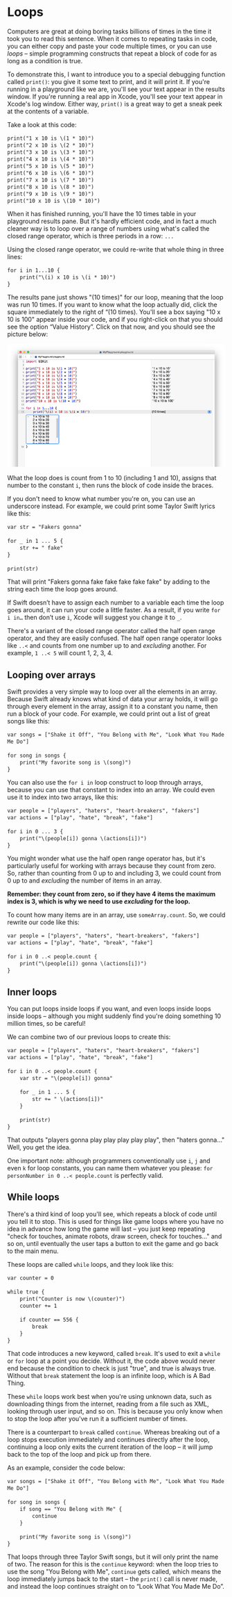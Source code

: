 # Loops

Computers are great at doing boring tasks billions of times in the time it took you to read this sentence. When it comes to repeating tasks in code, you can either copy and paste your code multiple times, or you can use *loops* – simple programming constructs that repeat a block of code for as long as a condition is true.

To demonstrate this, I want to introduce you to a special debugging function called `print()`: you give it some text to print, and it will print it. If you're running in a playground like we are, you'll see your text appear in the results window. If you're running a real app in Xcode, you'll see your text appear in Xcode's log window. Either way, `print()` is a great way to get a sneak peek at the contents of a variable.

Take a look at this code:

    print("1 x 10 is \(1 * 10)")
    print("2 x 10 is \(2 * 10)")
    print("3 x 10 is \(3 * 10)")
    print("4 x 10 is \(4 * 10)")
    print("5 x 10 is \(5 * 10)")
    print("6 x 10 is \(6 * 10)")
    print("7 x 10 is \(7 * 10)")
    print("8 x 10 is \(8 * 10)")
    print("9 x 10 is \(9 * 10)")
    print("10 x 10 is \(10 * 10)")

When it has finished running, you'll have the 10 times table in your playground results pane. But it's hardly efficient code, and in fact a much cleaner way is to loop over a range of numbers using what's called the closed range operator, which is three periods in a row: `...`

Using the closed range operator, we could re-write that whole thing in three lines:

    for i in 1...10 {
        print("\(i) x 10 is \(i * 10)")
    }

The results pane just shows "(10 times)" for our loop, meaning that the loop was run 10 times. If you want to know what the loop actually did, click the square immediately to the right of “(10 times). You'll see a box saying "10 x 10 is 100" appear inside your code, and if you right-click on that you should see the option “Value History”. Click on that now, and you should see the picture below:

![When a Swift playground runs through a loop it only shows how many times that loop was run. If you want to inspect the values more closely, click the box in the results area.](0-5.png)

What the loop does is count from 1 to 10 (including 1 and 10), assigns that number to the constant `i`, then runs the block of code inside the braces.

If you don't need to know what number you're on, you can use an underscore instead. For example, we could print some Taylor Swift lyrics like this:

    var str = "Fakers gonna"

    for _ in 1 ... 5 {
        str += " fake"
    }

    print(str)

That will print "Fakers gonna fake fake fake fake fake" by adding to the string each time the loop goes around.

If Swift doesn’t have to assign each number to a variable each time the loop goes around, it can run your code a little faster. As a result, if you write `for i in…` then don’t use `i`, Xcode will suggest you change it to `_`.

There's a variant of the closed range operator called the half open range operator, and they are easily confused. The half open range operator looks like `..<` and counts from one number up to and *excluding* another. For example, `1 ..< 5` will count 1, 2, 3, 4.


## Looping over arrays

Swift provides a very simple way to loop over all the elements in an array. Because Swift already knows what kind of data your array holds, it will go through every element in the array, assign it to a constant you name, then run a block of your code. For example, we could print out a list of great songs like this:

    var songs = ["Shake it Off", "You Belong with Me", "Look What You Made Me Do"]

    for song in songs {
        print("My favorite song is \(song)")
    }

You can also use the `for i in` loop construct to loop through arrays, because you can use that constant to index into an array. We could even use it to index into two arrays, like this:

    var people = ["players", "haters", "heart-breakers", "fakers"]
    var actions = ["play", "hate", "break", "fake"]

    for i in 0 ... 3 {
        print("\(people[i]) gonna \(actions[i])")
    }

You might wonder what use the half open range operator has, but it's particularly useful for working with arrays because they count from zero. So, rather than counting from 0 up to and including 3, we could count from 0 up to and *excluding* the number of items in an array.

**Remember: they count from zero, so if they have 4 items the maximum index is 3, which is why we need to use *excluding* for the loop.**

To count how many items are in an array, use `someArray.count`. So, we could rewrite our code like this:

    var people = ["players", "haters", "heart-breakers", "fakers"]
    var actions = ["play", "hate", "break", "fake"]

    for i in 0 ..< people.count {
        print("\(people[i]) gonna \(actions[i])")
    }


## Inner loops

You can put loops inside loops if you want, and even loops inside loops inside loops – although you might suddenly find you're doing something 10 million times, so be careful!

We can combine two of our previous loops to create this:

    var people = ["players", "haters", "heart-breakers", "fakers"]
    var actions = ["play", "hate", "break", "fake"]

    for i in 0 ..< people.count {
        var str = "\(people[i]) gonna"

        for _ in 1 ... 5 {
            str += " \(actions[i])"
        }

        print(str)
    }

That outputs "players gonna play play play play play", then "haters gonna…" Well, you get the idea.

One important note: although programmers conventionally use `i`, `j` and even `k` for loop constants, you can name them whatever you please: `for personNumber in 0 ..< people.count` is perfectly valid.


## While loops

There's a third kind of loop you'll see, which repeats a block of code until you tell it to stop. This is used for things like game loops where you have no idea in advance how long the game will last – you just keep repeating "check for touches, animate robots, draw screen, check for touches…" and so on, until eventually the user taps a button to exit the game and go back to the main menu.

These loops are called `while` loops, and they look like this:

    var counter = 0

    while true {
        print("Counter is now \(counter)")
        counter += 1

        if counter == 556 {
            break
        }
    }

That code introduces a new keyword, called `break`. It's used to exit a `while` or `for` loop at a point you decide. Without it, the code above would never end because the condition to check is just "true", and true is always true. Without that `break` statement the loop is an infinite loop, which is A Bad Thing.

These `while` loops work best when you're using unknown data, such as downloading things from the internet, reading from a file such as XML, looking through user input, and so on. This is because you only know when to stop the loop after you've run it a sufficient number of times.

There is a counterpart to `break` called `continue`. Whereas breaking out of a loop stops execution immediately and continues directly after the loop, continuing a loop only exits the current iteration of the loop – it will jump back to the top of the loop and pick up from there.

As an example, consider the code below:

    var songs = ["Shake it Off", "You Belong with Me", "Look What You Made Me Do"]

    for song in songs {
        if song == "You Belong with Me" {
            continue
        }

        print("My favorite song is \(song)")
    }

That loops through three Taylor Swift songs, but it will only print the name of two. The reason for this is the `continue` keyword: when the loop tries to use the song "You Belong with Me", `continue` gets called, which means the loop immediately jumps back to the start – the `print()` call is never made, and instead the loop continues straight on to “Look What You Made Me Do”.

